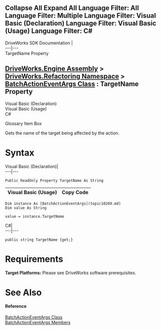        

 Collapse All Expand All  Language Filter: All  Language Filter: Multiple  Language Filter: Visual Basic (Declaration) Language Filter: Visual Basic (Usage) Language Filter: C#  
---  
DriveWorks SDK Documentation  |   
---|---  
TargetName Property   
  
[DriveWorks.Engine Assembly](topic2156.md) > [DriveWorks.Refactoring Namespace](topic10266.md) > [BatchActionEventArgs Class](topic10269.md) : TargetName Property  
---  
  
Visual Basic (Declaration)    
Visual Basic (Usage)    
C# 

Glossary Item Box

Gets the name of the target being affected by the action. 

# Syntax

Visual Basic (Declaration)|   
---|---  
      
    
    Public ReadOnly Property TargetName As String  
  
Visual Basic (Usage)| Copy Code  
---|---  
      
    
    Dim instance As [BatchActionEventArgs](topic10269.md)
    Dim value As String
     
    value = instance.TargetName  
  
C#|   
---|---  
      
    
    public string TargetName {get;}  
  
# Requirements

**Target Platforms:** Please see DriveWorks software prerequisites.

# See Also

#### Reference

[BatchActionEventArgs Class](topic10269.md)   
[BatchActionEventArgs Members](topic10270.md)


